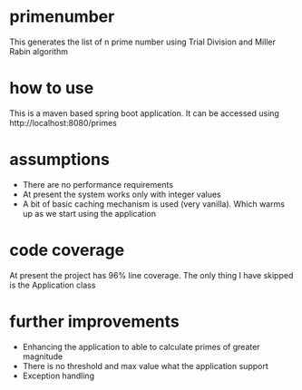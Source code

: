 # primenumber
This generates the list of n prime number using Trial Division and Miller Rabin algorithm

# how to use
This is a maven based spring boot application. It can be accessed using http://localhost:8080/primes

# assumptions
* There are no performance requirements
* At present the system works only with integer values
* A bit of basic caching mechanism is used (very vanilla). Which warms up as we start using the application

# code coverage
At present the project has 96% line coverage. The only thing I have skipped is the Application class

# further improvements
* Enhancing the application to able to calculate primes of greater magnitude
* There is no threshold and max value what the application support
* Exception handling


